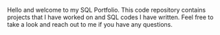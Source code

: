 Hello and welcome to my SQL Portfolio. This code repository contains projects that I have worked on and SQL codes I have written. Feel free to take a look and reach out to me if you have any questions.
